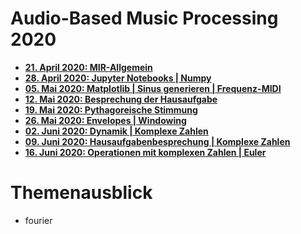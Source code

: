 # Audio-Based Music Processing 2020

- **[21. April 2020: MIR-Allgemein](/00/)**
- **[28. April 2020: Jupyter Notebooks | Numpy](/01/)**
- **[05. Mai 2020: Matplotlib | Sinus generieren | Frequenz-MIDI](/02/)**
- **[12. Mai 2020: Besprechung der Hausaufgabe](/03/)**
- **[19. Mai 2020: Pythagoreische Stimmung](/04/)**
- **[26. Mai 2020: Envelopes | Windowing](/05/)**
- **[02. Juni 2020: Dynamik | Komplexe Zahlen](/06/)**
- **[09. Juni 2020: Hausaufgabenbesprechung | Komplexe Zahlen](/07/)**
- **[16. Juni 2020: Operationen mit komplexen Zahlen | Euler](/08/)**

# Themenausblick

- fourier